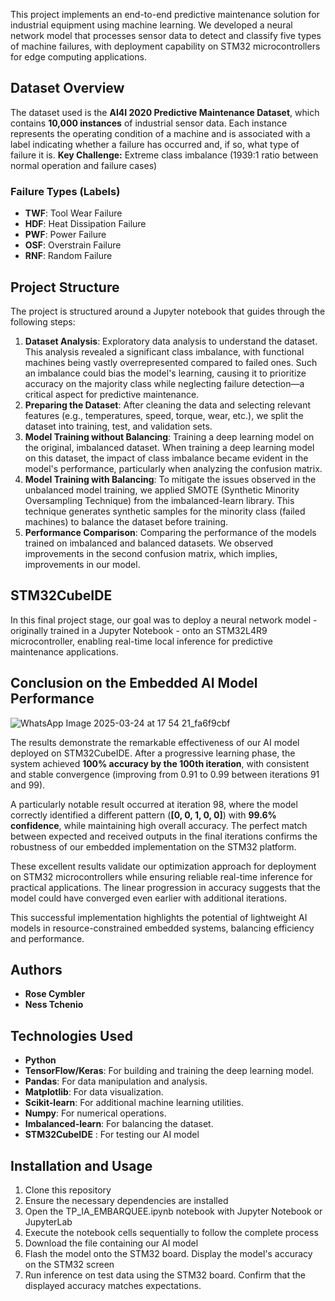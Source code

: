 This project implements an end-to-end predictive maintenance solution for industrial equipment using machine learning. We developed a neural network model that processes sensor data to detect and classify five types of machine failures, with deployment capability on STM32 microcontrollers for edge computing applications.

## Dataset Overview

The dataset used is the **AI4I 2020 Predictive Maintenance Dataset**, which contains **10,000 instances** of industrial sensor data. Each instance represents the operating condition of a machine and is associated with a label indicating whether a failure has occurred and, if so, what type of failure it is.
**Key Challenge:** Extreme class imbalance (1939:1 ratio between normal operation and failure cases)

### Failure Types (Labels)

- **TWF**: Tool Wear Failure
- **HDF**: Heat Dissipation Failure
- **PWF**: Power Failure
- **OSF**: Overstrain Failure
- **RNF**: Random Failure


## Project Structure

The project is structured around a Jupyter notebook that guides through the following steps:

1. **Dataset Analysis**: Exploratory data analysis to understand the dataset. This analysis revealed a significant class imbalance, with functional machines being vastly overrepresented compared to failed ones. Such an imbalance could bias the model's learning, causing it to prioritize accuracy on the majority class while neglecting failure detection—a critical aspect for predictive maintenance. 
2. **Preparing the Dataset**: After cleaning the data and selecting relevant features (e.g., temperatures, speed, torque, wear, etc.), we split the dataset into training, test, and validation sets.
3. **Model Training without Balancing**: Training a deep learning model on the original, imbalanced dataset. When training a deep learning model on this dataset, the impact of class imbalance became evident in the model's performance, particularly when analyzing the confusion matrix.
4. **Model Training with Balancing**: To mitigate the issues observed in the unbalanced model training, we applied SMOTE (Synthetic Minority Oversampling Technique) from the imbalanced-learn library. This technique generates synthetic samples for the minority class (failed machines) to balance the dataset before training.
5. **Performance Comparison**: Comparing the performance of the models trained on imbalanced and balanced datasets. We observed improvements in the second confusion matrix, which implies, improvements in our model.

## STM32CubeIDE
In this final project stage, our goal was to deploy a neural network model - originally trained in a Jupyter Notebook - onto an STM32L4R9 microcontroller, enabling real-time local inference for predictive maintenance applications.

## Conclusion on the Embedded AI Model Performance

![WhatsApp Image 2025-03-24 at 17 54 21_fa6f9cbf](https://github.com/user-attachments/assets/ede1e31c-4f4b-4bf2-9a74-afdd37b0d3f8)


The results demonstrate the remarkable effectiveness of our AI model deployed on STM32CubeIDE. After a progressive learning phase, the system achieved **100% accuracy by the 100th iteration**, with consistent and stable convergence (improving from 0.91 to 0.99 between iterations 91 and 99).  

A particularly notable result occurred at iteration 98, where the model correctly identified a different pattern (**[0, 0, 1, 0, 0]**) with **99.6% confidence**, while maintaining high overall accuracy. The perfect match between expected and received outputs in the final iterations confirms the robustness of our embedded implementation on the STM32 platform.  

These excellent results validate our optimization approach for deployment on STM32 microcontrollers while ensuring reliable real-time inference for practical applications. The linear progression in accuracy suggests that the model could have converged even earlier with additional iterations.  

This successful implementation highlights the potential of lightweight AI models in resource-constrained embedded systems, balancing efficiency and performance.

## Authors

- **Rose Cymbler**
- **Ness Tchenio**

## Technologies Used

- **Python**
- **TensorFlow/Keras**: For building and training the deep learning model.
- **Pandas**: For data manipulation and analysis.
- **Matplotlib**: For data visualization.
- **Scikit-learn**: For additional machine learning utilities.
- **Numpy**: For numerical operations.
- **Imbalanced-learn**: For balancing the dataset.
- **STM32CubeIDE** : For testing our AI model

## Installation and Usage

1) Clone this repository
2) Ensure the necessary dependencies are installed
3) Open the TP_IA_EMBARQUEE.ipynb notebook with Jupyter Notebook or JupyterLab
4) Execute the notebook cells sequentially to follow the complete process
5) Download the file containing our AI model
6) Flash the model onto the STM32 board. Display the model's accuracy on the STM32 screen
7) Run inference on test data using the STM32 board. Confirm that the displayed accuracy matches expectations.
